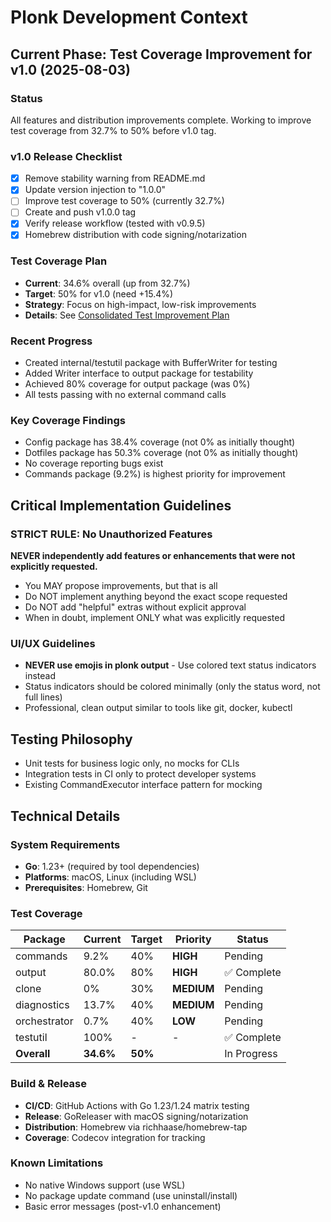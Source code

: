 # Plonk Development Context

## Current Phase: Test Coverage Improvement for v1.0 (2025-08-03)

### Status
All features and distribution improvements complete. Working to improve test coverage from 32.7% to 50% before v1.0 tag.

### v1.0 Release Checklist
- [x] Remove stability warning from README.md
- [x] Update version injection to "1.0.0"
- [ ] Improve test coverage to 50% (currently 32.7%)
- [ ] Create and push v1.0.0 tag
- [x] Verify release workflow (tested with v0.9.5)
- [x] Homebrew distribution with code signing/notarization

### Test Coverage Plan
- **Current**: 34.6% overall (up from 32.7%)
- **Target**: 50% for v1.0 (need +15.4%)
- **Strategy**: Focus on high-impact, low-risk improvements
- **Details**: See [Consolidated Test Improvement Plan](docs/planning/consolidated-test-improvement-plan.md)

### Recent Progress
- Created internal/testutil package with BufferWriter for testing
- Added Writer interface to output package for testability
- Achieved 80% coverage for output package (was 0%)
- All tests passing with no external command calls

### Key Coverage Findings
- Config package has 38.4% coverage (not 0% as initially thought)
- Dotfiles package has 50.3% coverage (not 0% as initially thought)
- No coverage reporting bugs exist
- Commands package (9.2%) is highest priority for improvement

## Critical Implementation Guidelines

### STRICT RULE: No Unauthorized Features
**NEVER independently add features or enhancements that were not explicitly requested.**
- You MAY propose improvements, but that is all
- Do NOT implement anything beyond the exact scope requested
- Do NOT add "helpful" extras without explicit approval
- When in doubt, implement ONLY what was explicitly requested

### UI/UX Guidelines
- **NEVER use emojis in plonk output** - Use colored text status indicators instead
- Status indicators should be colored minimally (only the status word, not full lines)
- Professional, clean output similar to tools like git, docker, kubectl

## Testing Philosophy
- Unit tests for business logic only, no mocks for CLIs
- Integration tests in CI only to protect developer systems
- Existing CommandExecutor interface pattern for mocking

## Technical Details

### System Requirements
- **Go**: 1.23+ (required by tool dependencies)
- **Platforms**: macOS, Linux (including WSL)
- **Prerequisites**: Homebrew, Git

### Test Coverage
| Package | Current | Target | Priority | Status |
|---------|---------|--------|----------|---------|
| commands | 9.2% | 40% | **HIGH** | Pending |
| output | 80.0% | 80% | **HIGH** | ✅ Complete |
| clone | 0% | 30% | **MEDIUM** | Pending |
| diagnostics | 13.7% | 40% | **MEDIUM** | Pending |
| orchestrator | 0.7% | 40% | **LOW** | Pending |
| testutil | 100% | - | - | ✅ Complete |
| **Overall** | **34.6%** | **50%** | | In Progress |

### Build & Release
- **CI/CD**: GitHub Actions with Go 1.23/1.24 matrix testing
- **Release**: GoReleaser with macOS signing/notarization
- **Distribution**: Homebrew via richhaase/homebrew-tap
- **Coverage**: Codecov integration for tracking

### Known Limitations
- No native Windows support (use WSL)
- No package update command (use uninstall/install)
- Basic error messages (post-v1.0 enhancement)
